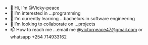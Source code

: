 - 👋 Hi, I’m @Vicky-peace
- 👀 I’m interested in ...programming
- 🌱 I’m currently learning ...bachelors in software engineering
- 💞️ I’m looking to collaborate on ...projects
- 📫 How to reach me ...email me @victorpeace47@gmail.com or whatsapp +254 714933162

<!---
Vicky-peace/Vicky-peace is a ✨ special ✨ repository because its `README.md` (this file) appears on your GitHub profile.
You can click the Preview link to take a look at your changes.
--->
